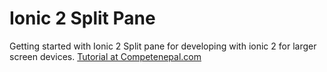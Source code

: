 # Ionic 2 Split Pane
Getting started with Ionic 2 Split pane for developing with ionic 2 for larger screen devices.
[Tutorial at Competenepal.com](https://competenepal.com/ionic-2-split-pane)
